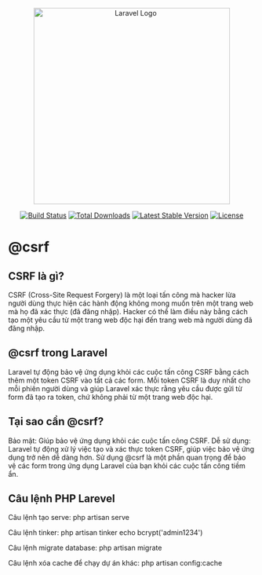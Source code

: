 <p align="center"><a href="https://laravel.com" target="_blank"><img src="https://raw.githubusercontent.com/laravel/art/master/logo-lockup/5%20SVG/2%20CMYK/1%20Full%20Color/laravel-logolockup-cmyk-red.svg" width="400" alt="Laravel Logo"></a></p>

<p align="center">
<a href="https://github.com/laravel/framework/actions"><img src="https://github.com/laravel/framework/workflows/tests/badge.svg" alt="Build Status"></a>
<a href="https://packagist.org/packages/laravel/framework"><img src="https://img.shields.io/packagist/dt/laravel/framework" alt="Total Downloads"></a>
<a href="https://packagist.org/packages/laravel/framework"><img src="https://img.shields.io/packagist/v/laravel/framework" alt="Latest Stable Version"></a>
<a href="https://packagist.org/packages/laravel/framework"><img src="https://img.shields.io/packagist/l/laravel/framework" alt="License"></a>
</p>

<h1>@csrf</h1>
<h2> CSRF là gì?</h2>
CSRF (Cross-Site Request Forgery) là một loại tấn công mà hacker lừa người dùng thực hiện các hành động không mong muốn trên một trang web mà họ đã xác thực (đã đăng nhập). Hacker có thể làm điều này bằng cách tạo một yêu cầu từ một trang web độc hại đến trang web mà người dùng đã đăng nhập.

<h2>@csrf trong Laravel</h2>
Laravel tự động bảo vệ ứng dụng khỏi các cuộc tấn công CSRF bằng cách thêm một token CSRF vào tất cả các form. Mỗi token CSRF là duy nhất cho mỗi phiên người dùng và giúp Laravel xác thực rằng yêu cầu được gửi từ form đã tạo ra token, chứ không phải từ một trang web độc hại.

<h2>Tại sao cần @csrf?</h2>
Bảo mật: Giúp bảo vệ ứng dụng khỏi các cuộc tấn công CSRF.
Dễ sử dụng: Laravel tự động xử lý việc tạo và xác thực token CSRF, giúp việc bảo vệ ứng dụng trở nên dễ dàng hơn.
Sử dụng @csrf là một phần quan trọng để bảo vệ các form trong ứng dụng Laravel của bạn khỏi các cuộc tấn công tiềm ẩn.

<h2>Câu lệnh PHP Larevel</h2>
Câu lệnh tạo serve:
php artisan serve

Câu lệnh tinker:
php artisan tinker 
echo bcrypt('admin1234') 

Câu lệnh migrate database:
php artisan migrate

Câu lệnh xóa cache để chạy dự án khác:
php artisan config:cache 
